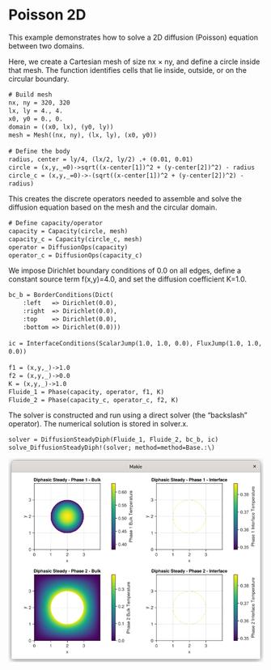 # Poisson 2D

This example demonstrates how to solve a 2D diffusion (Poisson) equation between two domains.

Here, we create a Cartesian mesh of size nx × ny, and define a circle inside that mesh.
The function identifies cells that lie inside, outside, or on the circular boundary.
```
# Build mesh
nx, ny = 320, 320
lx, ly = 4., 4.
x0, y0 = 0., 0.
domain = ((x0, lx), (y0, ly))
mesh = Mesh((nx, ny), (lx, ly), (x0, y0))

# Define the body
radius, center = ly/4, (lx/2, ly/2) .+ (0.01, 0.01)
circle = (x,y,_=0)->sqrt((x-center[1])^2 + (y-center[2])^2) - radius
circle_c = (x,y,_=0)->-(sqrt((x-center[1])^2 + (y-center[2])^2) - radius)
```

This creates the discrete operators needed to assemble and solve the diffusion equation based on the mesh and the circular domain.

```
# Define capacity/operator
capacity = Capacity(circle, mesh)
capacity_c = Capacity(circle_c, mesh)
operator = DiffusionOps(capacity)
operator_c = DiffusionOps(capacity_c)
```

We impose Dirichlet boundary conditions of 0.0 on all edges, define a constant source term f(x,y)=4.0, and set the diffusion coefficient K=1.0.
```
bc_b = BorderConditions(Dict(
    :left   => Dirichlet(0.0),
    :right  => Dirichlet(0.0),
    :top    => Dirichlet(0.0),
    :bottom => Dirichlet(0.0)))

ic = InterfaceConditions(ScalarJump(1.0, 1.0, 0.0), FluxJump(1.0, 1.0, 0.0))

f1 = (x,y,_)->1.0
f2 = (x,y,_)->0.0
K = (x,y,_)->1.0
Fluide_1 = Phase(capacity, operator, f1, K)
Fluide_2 = Phase(capacity_c, operator_c, f2, K)
```

The solver is constructed and run using a direct solver (the “backslash” operator). The numerical solution is stored in solver.x.
```
solver = DiffusionSteadyDiph(Fluide_1, Fluide_2, bc_b, ic)
solve_DiffusionSteadyDiph!(solver; method=method=Base.:\)
```

![](assests/poisson_2d_2phases/poisson_2d_2phases_plot.png)